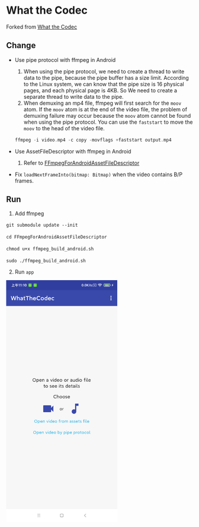 # What the Codec

Forked from [What the Codec](https://github.com/Javernaut/WhatTheCodec)

## Change
* Use pipe protocol with ffmpeg in Android
    1. When using the pipe protocol, we need to create a thread to write data to the pipe, because the pipe buffer has a size limit. According to the Linux system, we can know that the pipe size is 16 physical pages, and each physical page is 4KB. So We need to create a separate thread to write data to the pipe.
    2. When demuxing an mp4 file, ffmpeg will first search for the `moov` atom. If the `moov` atom is at the end of the video file, the problem of demuxing failure may occur because the `moov` atom cannot be found when using the pipe protocol. You can use the `faststart` to move the `moov`  to the head of the video file.
    ```c
    ffmpeg -i video.mp4 -c copy -movflags +faststart output.mp4
    ```
* Use AssetFileDescriptor with ffmpeg in Android
    1. Refer to [FFmpegForAndroidAssetFileDescriptor](https://github.com/YiChaoLove/FFmpegForAndroidAssetFileDescriptor)

* Fix `loadNextFrameInto(bitmap: Bitmap)` when the video contains B/P frames.

## Run
1. Add ffmpeg
```
git submodule update --init

cd FFmpegForAndroidAssetFileDescriptor

chmod u+x ffmpeg_build_android.sh

sudo ./ffmpeg_build_android.sh

```
2. Run `app`

 <img src="images/screens/device-2021-01-06-111010.png" width="300">
